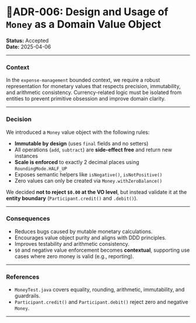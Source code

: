 
# 📁ADR-006: Design and Usage of `Money` as a Domain Value Object

**Status:** Accepted  
**Date:** 2025-04-06

---

### **Context**

In the `expense-management` bounded context, we require a robust representation for monetary values that respects precision, immutability, and arithmetic consistency. Currency-related logic must be isolated from entities to prevent primitive obsession and improve domain clarity.

---

### **Decision**

We introduced a `Money` value object with the following rules:
- **Immutable by design** (uses `final` fields and no setters)
- All operations (`add`, `subtract`) are **side-effect free** and return new instances
- **Scale is enforced** to exactly 2 decimal places using `RoundingMode.HALF_UP`
- Exposes semantic helpers like `isNegative()`, `isNotPositive()`
- Zero values can only be created via `Money.withZeroBalance()`

We decided **not to reject `$0.00` at the VO level**, but instead validate it at the **entity boundary** (`Participant.credit()` and `.debit()`).

---

### **Consequences**

- Reduces bugs caused by mutable monetary calculations.
- Encourages value object purity and aligns with DDD principles.
- Improves testability and arithmetic consistency.
- `$0` and negative value enforcement becomes **contextual**, supporting use cases where zero money is valid (e.g., reporting).

---

### **References**
- `MoneyTest.java` covers equality, rounding, arithmetic, immutability, and guardrails.
- `Participant.credit()` and `Participant.debit()` reject zero and negative `Money`.

---
